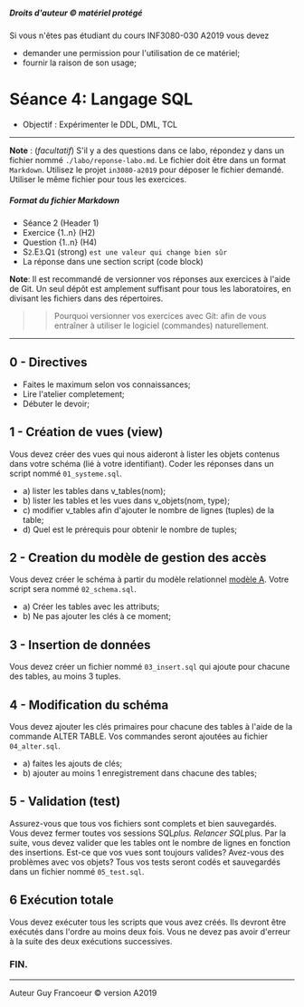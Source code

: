 ##### Droits d'auteur :copyright: matériel protégé 
 Si vous n'êtes pas étudiant du cours INF3080-030 A2019 vous devez 
 - demander une permission pour l'utilisation de ce matériel;
 - fournir la raison de son usage;

# Séance 4: Langage SQL

- Objectif : Expérimenter le DDL, DML, TCL 
   
----
**Note** : (_facultatif_) S'il y a des questions dans ce labo, répondez y dans un fichier nommé
`./labo/reponse-labo.md`.  Le fichier doit être dans un format `Markdown`. Utilisez le projet
`in3080-a2019` pour déposer le fichier demandé. Utiliser le même fichier pour tous les exercices.

##### Format du fichier Markdown
 + Séance 2 (Header 1)
 + Exercice {1..n} (H2)
 + Question {1..n} (H4)
 + S`2`.E`3`.Q`1` (strong) `est une valeur qui change bien sûr`
 + La réponse dans une section script (code block)

**Note**: Il est recommandé de versionner vos réponses aux exercices à l'aide
de Git. Un seul dépôt est amplement suffisant pour tous les laboratoires, en
divisant les fichiers dans des répertoires.

 > > Pourquoi versionner vos exercices avec Git: afin de
vous entraîner à utiliser le logiciel (commandes) naturellement.

----

## 0 - Directives

+ Faites le maximum selon vos connaissances;
+ Lire l'atelier completement;
+ Débuter le devoir;

## 1 - Création de vues (view)

Vous devez créer des vues qui nous aideront à lister les objets contenus dans votre schéma (lié à
votre identifiant). Coder les réponses dans un script nommé `01_systeme.sql`.

+ a) lister les tables dans v_tables(nom);
+ b) lister les tables et les vues dans v_objets(nom, type);
+ c)  modifier v_tables afin d'ajouter le nombre de lignes (tuples) de la table;
+ d) Quel est le prérequis pour obtenir le nombre de tuples;

## 2 - Creation du modèle de gestion des accès

Vous devez créer le schéma à partir du modèle relationnel [modèle A](./modele.png).  Votre script
sera nommé `02_schema.sql`.

+ a) Créer les tables avec les attributs;
+ b) Ne pas ajouter les clés à ce moment;

## 3 - Insertion de données

Vous devez créer un fichier nommé `03_insert.sql` qui ajoute pour chacune des tables, au moins 3 tuples.

## 4 - Modification du schéma

Vous devez ajouter les clés primaires pour chacune des tables à l'aide de la commande ALTER TABLE. Vos
commandes seront ajoutées au fichier `04_alter.sql`.

+ a) faites les ajouts de clés;
+ b) ajouter au moins 1 enregistrement dans chacune des tables;

## 5 - Validation (test)

Assurez-vous que tous vos fichiers sont complets et bien sauvegardés. Vous devez fermer toutes vos 
sessions SQL*plus. Relancer SQL*plus.  Par la suite, vous devez valider que les tables ont le nombre
de lignes en fonction des insertions.  Est-ce que vos vues sont toujours valides?  Avez-vous des 
problèmes avec vos objets? Tous vos tests seront codés et sauvegardés dans un fichier nommé 
`05_test.sql`.

## 6 Exécution totale

Vous devez exécuter tous les scripts que vous avez créés.  Ils devront être exécutés dans l'ordre
au moins deux fois.  Vous ne devez pas avoir d'erreur à la suite des deux exécutions successives.

### FIN.

---

Auteur Guy Francoeur :copyright: version A2019
